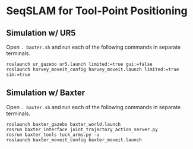 # SeqSLAM for Tool-Point Positioning

## Simulation w/ UR5
Open `. baxter.sh` and run each of the following commands in separate terminals.
```
roslaunch ur_gazebo ur5.launch limited:=true gui:=false
roslaunch harvey_moveit_config harvey_moveit.launch limited:=true sim:=true

```

## Simulation w/ Baxter
Open `. baxter.sh` and run each of the following commands in separate terminals.
```
roslaunch baxter_gazebo baxter_world.launch
rosrun baxter_interface joint_trajectory_action_server.py
rosrun baxter_tools tuck_arms.py -u
roslaunch baxter_moveit_config baxter_moveit.launch
```
